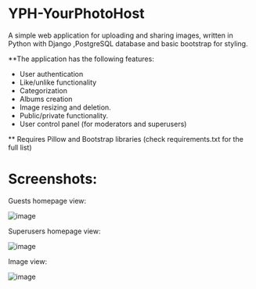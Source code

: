 # YPH-YourPhotoHost
A simple web application for uploading and sharing images, written in Python with Django ,PostgreSQL database and basic bootstrap for styling. 


**The application has the following features: 
- User authentication 
- Like/unlike functionality
- Categorization
- Albums creation
- Image resizing and deletion.
- Public/private functionality.
- User control panel (for moderators and superusers)

** Requires Pillow and Bootstrap libraries (check requirements.txt for the full list)


# Screenshots:
Guests homepage view:

![image](https://github.com/MurtadaAhmed/YPH-YourPhotoHost/assets/108568451/9dbb721a-2e6a-47a2-a3ae-52108b4afda7)

Superusers homepage view:

![image](https://github.com/MurtadaAhmed/YPH-YourPhotoHost/assets/108568451/fee9291c-2bf1-4b36-ae48-964381556e76)

Image view:

![image](https://github.com/MurtadaAhmed/YPH-YourPhotoHost/assets/108568451/4bb9cc38-06e6-41ef-af10-629307f414ef)

